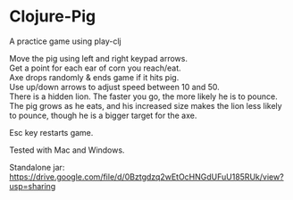 # Clojure-Pig

A practice game using play-clj

Move the pig using left and right keypad arrows.  
Get a point for each ear of corn you reach/eat.  
Axe drops randomly & ends game if it hits pig.  
Use up/down arrows to adjust speed between 10 and 50.  
There is a hidden lion. The faster you go, the more likely he is to pounce.  
The pig grows as he eats, and his increased size makes the lion less likely to pounce, though he is a bigger target for the axe.

Esc key restarts game.  

Tested with Mac and Windows.    

Standalone jar: https://drive.google.com/file/d/0Bztgdzq2wEtOcHNGdUFuU185RUk/view?usp=sharing 
